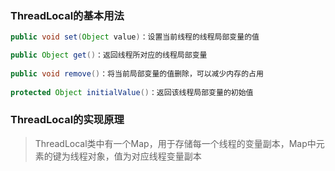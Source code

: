### ThreadLocal的基本用法

~~~ java
public void set(Object value)：设置当前线程的线程局部变量的值

public Object get()：返回线程所对应的线程局部变量
    
public void remove()：将当前局部变量的值删除，可以减少内存的占用
    
protected Object initialValue()：返回该线程局部变量的初始值
~~~



### ThreadLocal的实现原理

> ThreadLocal类中有一个Map，用于存储每一个线程的变量副本，Map中元素的键为线程对象，值为对应线程变量副本